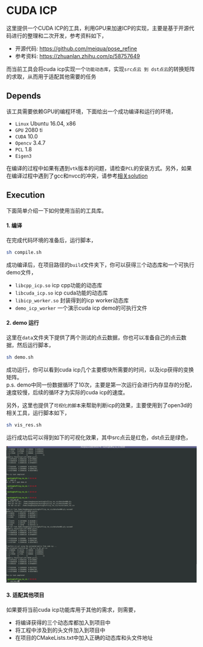 # CUDA ICP

这里提供一个CUDA ICP的工具，利用GPU来加速ICP的实现，主要是基于开源代码进行的整理和二次开发，参考资料如下，
- 开源代码: https://github.com/meiqua/pose_refine
- 参考资料: https://zhuanlan.zhihu.com/p/58757649

而当前工具会将cuda icp实现一个`功能动态库`，实现`src点云 到 dst点云`的转换矩阵的求取，从而用于适配其他需要的任务


## Depends
该工具需要依赖GPU的编程环境，下面给出一个成功编译和运行的环境，
- `Linux` Ubuntu 16.04, x86
- `GPU` 2080 ti
- `CUDA` 10.0
- `Opencv` 3.4.7
- `PCL` 1.8
- `Eigen3`

在编译的过程中如果有遇到`vtk`版本的问题，请检查`PCL`的安装方式。另外，如果在编译过程中遇到了gcc和nvcc的冲突，请参考[相关solution](https://answers.ros.org/question/251156/unable-to-solve-nvcc-fatal-a-single-input-file-is-required-for-a-non-link-phase-when-an-outputfile-is-specified-error/)


## Execution
下面简单介绍一下如何使用当前的工具库。

#### 1. 编译
在完成代码环境的准备后，运行脚本，
```bash
sh compile.sh 
```

成功编译后，在项目路径的`build`文件夹下，你可以获得三个动态库和一个可执行demo文件，
- `libcpp_icp.so` icp cpp功能的动态库
- `libcuda_icp.so` icp cuda功能的动态库
- `libicp_worker.so` 封装得到的icp worker动态库
- `demo_icp_worker` 一个演示cuda icp demo的可执行文件


#### 2. demo 运行
这里在`data`文件夹下提供了两个测试的点云数据，你也可以准备自己的点云数据，然后运行脚本，
```bash
sh demo.sh
```

成功运行，你可以看到cuda icp几个主要模块所需要的时间，以及icp获得的变换矩阵。<br>
p.s. demo中同一份数据循环了10次，主要是第一次运行会进行内存显存的分配，速度较慢，后续的循环才为实际的cuda icp的速度。


另外，这里也提供了`可视化的脚本`来帮助判断icp的效果，主要使用到了open3d的相关工具，运行脚本如下，
```bash
sh vis_res.sh
```

运行成功后可以得到如下的可视化效果，其中src点云是红色，dst点云是绿色，
<div align=center>
  <img width="640" height="360" src="./docs/cuda_icp_demo.gif", alt="res demo"/>
</div>


#### 3. 适配其他项目
如果要将当前cuda icp功能库用于其他的需求，则需要，
- 将编译获得的三个动态库都加入到项目中
- 将工程中涉及到的头文件加入到项目中
- 在项目的CMakeLists.txt中加入正确的动态库和头文件地址



